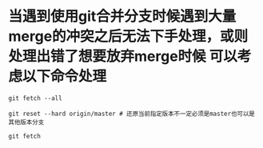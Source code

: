 
# 当遇到使用git合并分支时候遇到大量merge的冲突之后无法下手处理，或则处理出错了想要放弃merge时候 可以考虑以下命令处理

``` shell
git fetch --all

git reset --hard origin/master # 还原当前指定版本不一定必须是master也可以是其他版本分支

git fetch
```

